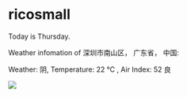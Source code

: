 # ricosmall

Today is Thursday.

Weather infomation of 深圳市南山区， 广东省， 中国: 

Weather: 阴, Temperature: 22 ℃ , Air Index: 52 良

<img src="https://github-readme-stats.vercel.app/api?username=ricosmall&show_icons=true" />
